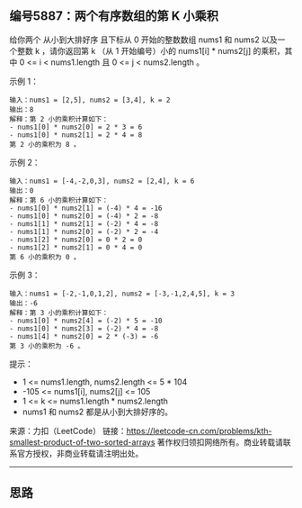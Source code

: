 ## 编号5887：两个有序数组的第 K 小乘积

给你两个 从小到大排好序 且下标从 0 开始的整数数组 nums1 和 nums2 以及一个整数 k ，请你返回第 k （从 1 开始编号）小的 nums1[i] * nums2[j] 的乘积，其中 0 <= i < nums1.length 且 0 <= j < nums2.length 。
 

示例 1：
```
输入：nums1 = [2,5], nums2 = [3,4], k = 2
输出：8
解释：第 2 小的乘积计算如下：
- nums1[0] * nums2[0] = 2 * 3 = 6
- nums1[0] * nums2[1] = 2 * 4 = 8
第 2 小的乘积为 8 。
```
示例 2：
```
输入：nums1 = [-4,-2,0,3], nums2 = [2,4], k = 6
输出：0
解释：第 6 小的乘积计算如下：
- nums1[0] * nums2[1] = (-4) * 4 = -16
- nums1[0] * nums2[0] = (-4) * 2 = -8
- nums1[1] * nums2[1] = (-2) * 4 = -8
- nums1[1] * nums2[0] = (-2) * 2 = -4
- nums1[2] * nums2[0] = 0 * 2 = 0
- nums1[2] * nums2[1] = 0 * 4 = 0
第 6 小的乘积为 0 。
```
示例 3：
```
输入：nums1 = [-2,-1,0,1,2], nums2 = [-3,-1,2,4,5], k = 3
输出：-6
解释：第 3 小的乘积计算如下：
- nums1[0] * nums2[4] = (-2) * 5 = -10
- nums1[0] * nums2[3] = (-2) * 4 = -8
- nums1[4] * nums2[0] = 2 * (-3) = -6
第 3 小的乘积为 -6 。 
```
提示：

* 1 <= nums1.length, nums2.length <= 5 * 104
* -105 <= nums1[i], nums2[j] <= 105
* 1 <= k <= nums1.length * nums2.length
* nums1 和 nums2 都是从小到大排好序的。

来源：力扣（LeetCode）
链接：https://leetcode-cn.com/problems/kth-smallest-product-of-two-sorted-arrays
著作权归领扣网络所有。商业转载请联系官方授权，非商业转载请注明出处。

---
## 思路
